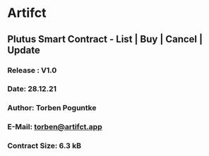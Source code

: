 # Artifct 
## Plutus Smart Contract - List | Buy | Cancel | Update
### Release : V1.0 
### Date:     28.12.21
### Author:   Torben Poguntke
### E-Mail:   torben@artifct.app
### Contract Size: 6.3 kB
